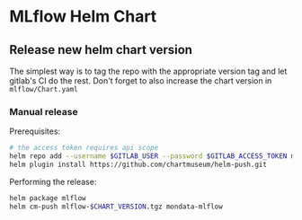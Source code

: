 # MLflow Helm Chart

## Release new helm chart version

The simplest way is to tag the repo with the appropriate version tag and let gitlab's CI do the rest.
Don't forget to also increase the chart version in `mlflow/Chart.yaml`

### Manual release

Prerequisites:

```bash
# the access token requires api scope
helm repo add --username $GITLAB_USER --password $GITLAB_ACCESS_TOKEN mondata-mlflow https://gitlab.mondata.de/api/v4/projects/113/packages/helm/stable
helm plugin install https://github.com/chartmuseum/helm-push.git
```

Performing the release:

```bash
helm package mlflow
helm cm-push mlflow-$CHART_VERSION.tgz mondata-mlflow
```


